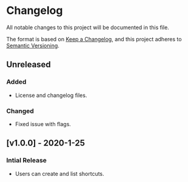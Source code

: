 # Changelog
All notable changes to this project will be documented in this file.

The format is based on [Keep a Changelog](https://keepachangelog.com/en/1.0.0/),
and this project adheres to [Semantic Versioning](https://semver.org/spec/v2.0.0.html).

## Unreleased
### Added
* License and changelog files.
### Changed
* Fixed issue with flags.

## [v1.0.0] - 2020-1-25
### Intial Release
* Users can create and list shortcuts.
